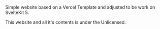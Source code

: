 Simple website based on a Vercel Template and adjusted to be work on SvelteKit 5.

This website and all it's contents is under the Unlicensed.
